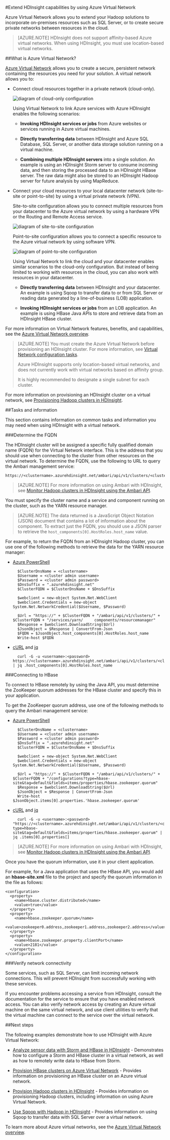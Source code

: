 <properties
	pageTitle="Extend HDInsight with Virtual Network | Microsoft Azure"  
	description="Learn how to use Azure Virtual Network to connect HDInsight to other cloud resources, or resources in your datacenter"
	services="hdinsight"
	documentationCenter=""
	authors="Blackmist"
	manager="paulettm"
	editor="cgronlun"/>

<tags
   ms.service="hdinsight"
   ms.devlang="na"
   ms.topic="article"
   ms.tgt_pltfrm="na"
   ms.workload="big-data"
   ms.date="04/28/2015"
   ms.author="larryfr"/>


#Extend HDInsight capabilities by using Azure Virtual Network

Azure Virtual Network allows you to extend your Hadoop solutions to incorporate on-premises resources such as SQL Server, or to create secure private networks between resources in the cloud.

> [AZURE.NOTE] HDInsight does not support affinity-based Azure virtual networks. When using HDInsight, you must use location-based virtual networks.

##<a id="whatis"></a>What is Azure Virtual Network?

[Azure Virtual Network](/documentation/services/virtual-network/) allows you to create a secure, persistent network containing the resources you need for your solution. A virtual network allows you to:

* Connect cloud resources together in a private network (cloud-only).

	![diagram of cloud-only configuration](media/hdinsight-extend-hadoop-virtual-network/cloud-only.png)

	Using Virtual Network to link Azure services with Azure HDInsight enables the following scenarios:

	* **Invoking HDInsight services or jobs** from Azure websites or services running in Azure virtual machines.

	* **Directly transferring data** between HDInsight and Azure SQL Database, SQL Server, or another data storage solution running on a virtual machine.

	* **Combining multiple HDInsight servers** into a single solution. An example is using an HDInsight Storm server to consume incoming data, and then storing the processed data to an HDInsight HBase server. The raw data might also be stored to an HDInsight Hadoop server for future analysis by using MapReduce.

* Connect your cloud resources to your local datacenter network (site-to-site or point-to-site) by using a virtual private network (VPN).

	Site-to-site configuration allows you to connect multiple resources from your datacenter to the Azure virtual network by using a hardware VPN or the Routing and Remote Access service.

	![diagram of site-to-site configuration](media/hdinsight-extend-hadoop-virtual-network/site-to-site.png)

	Point-to-site configuration allows you to connect a specific resource to the Azure virtual network by using software VPN.

	![diagram of point-to-site configuration](media/hdinsight-extend-hadoop-virtual-network/point-to-site.png)

	Using Virtual Network to link the cloud and your datacenter enables similar scenarios to the cloud-only configuration. But instead of being limited to working with resources in the cloud, you can also work with resources in your datacenter.

	* **Directly transferring data** between HDInsight and your datacenter. An example is using Sqoop to transfer data to or from SQL Server or reading data generated by a line-of-business (LOB) application.

	* **Invoking HDInsight services or jobs** from an LOB application. An example is using HBase Java APIs to store and retrieve data from an HDInsight HBase cluster.

For more information on Virtual Network features, benefits, and capabilities, see the [Azure Virtual Network overview](http://msdn.microsoft.com/library/azure/jj156007.aspx).

> [AZURE.NOTE] You must create the Azure Virtual Network before provisioning an HDInsight cluster. For more information, see [Virtual Network configuration tasks](http://msdn.microsoft.com/library/azure/jj156206.aspx).
>
> Azure HDInsight supports only location-based virtual networks, and does not currently work with virtual networks based on affinity group.
>
> It is highly recommended to designate a single subnet for each cluster.

For more information on provisioning an HDInsight cluster on a virtual network, see [Provisioning Hadoop clusters in HDInsight](hdinsight-provision-clusters.md).

##<a id="tasks"></a>Tasks and information

This section contains information on common tasks and information you may need when using HDInsight with a virtual network.

###Determine the FQDN

The HDInsight cluster will be assigned a specific fully qualified domain name (FQDN) for the Virtual Network interface. This is the address that you should use when connecting to the cluster from other resources on the virtual network. To determine the FQDN, use the following to URL to query the Ambari management service:

	https://<clustername>.azurehdinsight.net/ambari/api/v1/clusters/<clustername>.azurehdinsight.net/services/<servicename>/components/<componentname>

> [AZURE.NOTE] For more information on using Ambari with HDInsight, see [Monitor Hadoop clusters in HDInsight using the Ambari API](hdinsight-monitor-use-ambari-api.md).

You must specify the cluster name and a service and component running on the cluster, such as the YARN resource manager.

> [AZURE.NOTE] The data returned is a JavaScript Object Notation (JSON) document that contains a lot of information about the component. To extract just the FQDN, you should use a JSON parser to retrieve the `host_components[0].HostRoles.host_name` value.

For example, to return the FQDN from an HDInsight Hadoop cluster, you can use one of the following methods to retrieve the data for the YARN resource manager:

* [Azure PowerShell](../powershell-install-configure.md)

		$ClusterDnsName = <clustername>
		$Username = <cluster admin username>
		$Password = <cluster admin password>
		$DnsSuffix = ".azurehdinsight.net"
		$ClusterFQDN = $ClusterDnsName + $DnsSuffix

		$webclient = new-object System.Net.WebClient
		$webclient.Credentials = new-object System.Net.NetworkCredential($Username, $Password)

		$Url = "https://" + $ClusterFQDN + "/ambari/api/v1/clusters/" + $ClusterFQDN + "/services/yarn/		components/resourcemanager"
		$Response = $webclient.DownloadString($Url)
		$JsonObject = $Response | ConvertFrom-Json
		$FQDN = $JsonObject.host_components[0].HostRoles.host_name
		Write-host $FQDN

* [cURL](http://curl.haxx.se/) and [jq](http://stedolan.github.io/jq/)

		curl -G -u <username>:<password> https://<clustername>.azurehdinsight.net/ambari/api/v1/clusters/<clustername>.azurehdinsight.net/services/yarn/components/resourcemanager | jq .host_components[0].HostRoles.host_name

###Connecting to HBase

To connect to HBase remotely by using the Java API, you must determine the ZooKeeper quorum addresses for the HBase cluster and specify this in your application.

To get the ZooKeeper quorum address, use one of the following methods to query the Ambari management service:

* [Azure PowerShell](../powershell-install-configure.md)

		$ClusterDnsName = <clustername>
		$Username = <cluster admin username>
		$Password = <cluster admin password>
		$DnsSuffix = ".azurehdinsight.net"
		$ClusterFQDN = $ClusterDnsName + $DnsSuffix

		$webclient = new-object System.Net.WebClient
		$webclient.Credentials = new-object System.Net.NetworkCredential($Username, $Password)

		$Url = "https://" + $ClusterFQDN + "/ambari/api/v1/clusters/" + $ClusterFQDN + "/configurations?type=hbase-site&tag=default&fields=items/properties/hbase.zookeeper.quorum"
        $Response = $webclient.DownloadString($Url)
        $JsonObject = $Response | ConvertFrom-Json
        Write-host $JsonObject.items[0].properties.'hbase.zookeeper.quorum'

* [cURL](http://curl.haxx.se/) and [jq](http://stedolan.github.io/jq/)

		curl -G -u <username>:<password> "https://<clustername>.azurehdinsight.net/ambari/api/v1/clusters/<clustername>.azurehdinsight.net/configurations?type=hbase-site&tag=default&fields=items/properties/hbase.zookeeper.quorum" | jq .items[0].properties[]

> [AZURE.NOTE] For more information on using Ambari with HDInsight, see [Monitor Hadoop clusters in HDInsight using the Ambari API](hdinsight-monitor-use-ambari-api.md).

Once you have the quorum information, use it in your client application.

For example, for a Java application that uses the HBase API, you would add an **hbase-site.xml** file to the project and specify the quorum information in the file as follows:

```
<configuration>
  <property>
    <name>hbase.cluster.distributed</name>
    <value>true</value>
  </property>
  <property>
    <name>hbase.zookeeper.quorum</name>
    <value>zookeeper0.address,zookeeper1.address,zookeeper2.address</value>
  </property>
  <property>
    <name>hbase.zookeeper.property.clientPort</name>
    <value>2181</value>
  </property>
</configuration>
```

###Verify network connectivity

Some services, such as SQL Server, can limit incoming network connections. This will prevent HDInsight from successfully working with these services.

If you encounter problems accessing a service from HDInsight, consult the documentation for the service to ensure that you have enabled network access. You can also verify network access by creating an Azure virtual machine on the same virtual network, and use client utilities to verify that the virtual machine can connect to the service over the virtual network.

##<a id="nextsteps"></a>Next steps

The following examples demonstrate how to use HDInsight with Azure Virtual Network:

* [Analyze sensor data with Storm and HBase in HDInsight](hdinsight-storm-sensor-data-analysis.md) - Demonstrates how to configure a Storm and HBase cluster in a virtual network, as well as how to remotely write data to HBase from Storm.

* [Provision HBase clusters on Azure Virtual Network](hdinsight-hbase-provision-vnet.md) - Provides information on provisioning an HBase cluster on an Azure virtual network.

* [Provision Hadoop clusters in HDInsight](hdinsight-provision-clusters.md) - Provides information on provisioning Hadoop clusters, including information on using Azure Virtual Network.

* [Use Sqoop with Hadoop in HDInsight](hdinsight-use-sqoop.md) - Provides information on using Sqoop to transfer data with SQL Server over a virtual network.

To learn more about Azure virtual networks, see the [Azure Virtual Network overview](http://msdn.microsoft.com/library/azure/jj156007.aspx).
 